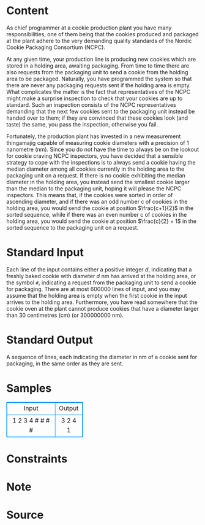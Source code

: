 
# Content

As chief programmer at a cookie production plant you have many responsibilities, one of them being that the cookies produced and packaged at the plant adhere to the very demanding quality standards of the Nordic Cookie Packaging Consortium (NCPC).

At any given time, your production line is producing new cookies which are stored in a holding area, awaiting packaging. From time to time there are also requests from the packaging unit to send a cookie from the holding area to be packaged. Naturally, you have programmed the system so that there are never any packaging requests sent if the holding area is empty. What complicates the matter is the fact that representatives of the NCPC might make a surprise inspection to check that your cookies are up to standard. Such an inspection consists of the NCPC representatives demanding that the next few cookies sent to the packaging unit instead be handed over to them; if they are convinced that these cookies look (and taste) the same, you pass the inspection, otherwise you fail. 

Fortunately, the production plant has invested in a new measurement thingamajig capable of measuring cookie diameters with a precision of $1$ nanometre (nm). Since you do not have the time to always be on the lookout for cookie craving NCPC inspectors, you have decided that a sensible strategy to cope with the inspections is to always send a cookie having the median diameter among all cookies currently in the holding area to the packaging unit on a request. If there is no cookie exhibiting the median diameter in the holding area, you instead send the smallest cookie larger than the median to the packaging unit, hoping it will please the NCPC inspectors. This means that, if the cookies were sorted in order of ascending diameter, and if there was an odd number c of cookies in the holding area, you would send the cookie at position $\frac{c+1}{2}$ in the sorted sequence, while if there was an even number c of cookies in the holding area, you would send the cookie at position $\frac{c}{2} + 1$ in the sorted sequence to the packaging unit on a request.

# Standard Input

Each line of the input contains either a positive integer $d$, indicating that a freshly baked cookie with diameter $d$ nm has arrived at the holding area, or the symbol `#`, indicating a request from the packaging unit to send a cookie for packaging. There are at most $600 000$ lines of input, and you may assume that the holding area is empty when the first cookie in the input arrives to the holding area. Furthermore, you have read somewhere that the cookie oven at the plant cannot produce cookies that have a diameter larger than $30$ centimetres (cm) (or $300 000 000$ nm).

# Standard Output

A sequence of lines, each indicating the diameter in nm of a cookie sent for packaging, in the same order as they are sent.

# Samples

<style>
        table,table tr th, table tr td { border:1px solid #0094ff; }
        table { width: 200px; min-height: 25px; line-height: 25px; text-align: center; border-collapse: collapse;}   
    </style>
<table>
	<tr>
		<td>Input</td>
		<td>Output</td>
	</tr>
<tr><td>1
2
3
4
#
#
#
#</td><td>3
2
4
1</td></tr></table>


# Constraints



# Note



# Source


